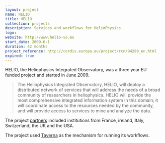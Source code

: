 ```yaml
---
layout: project
name: HELIO
title: HELIO
collection: projects
description: Services and workflows for HelioPhysics
logo:
website: http://www.helio-vo.eu
start_date: 2009-6-1
duration: 42 months
project_reference: http://cordis.europa.eu/project/rcn/94289_en.html
expired: true
---
```


HELIO, the Heliophysics Integrated Observatory, was a three year EU funded project and started in June 2009.

>The Heliophysics Integrated Observatory, HELIO, will deploy a distributed network of services that will
>address the needs of a broad community of researchers in heliophysics. HELIO will provide the most
>comprehensive integrated information system in this domain; it will coordinate access to the resources
>needed by the community, and will provide access to services to mine and analyze the data.

The project [partners](http://www.helio-vo.eu/aboutus/helio_consortium.php) included institutions from France, ireland, Italy, Switzerland, the UK and the USA.

The project used [Taverna](http://www.taverna.org.uk/) as the mechanism for running its workflows.